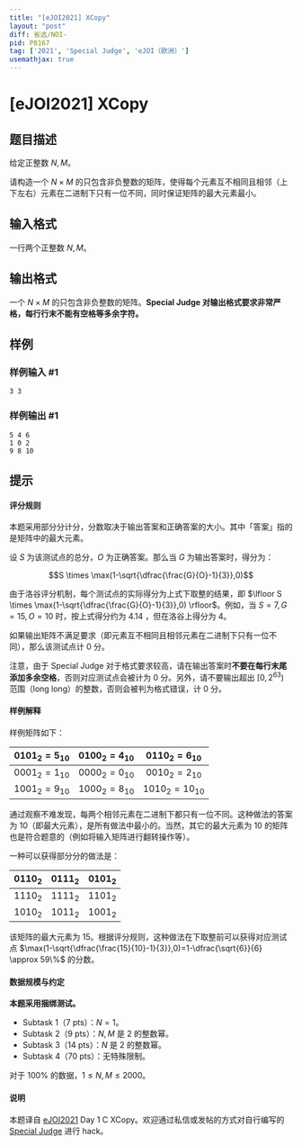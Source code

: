 ```yaml
---
title: "[eJOI2021] XCopy"
layout: "post"
diff: 省选/NOI-
pid: P8167
tag: ['2021', 'Special Judge', 'eJOI（欧洲）']
usemathjax: true
---
```


# [eJOI2021] XCopy
## 题目描述

给定正整数 $N,M$。

请构造一个 $N \times M$ 的只包含非负整数的矩阵，使得每个元素互不相同且相邻（上下左右）元素在二进制下只有一位不同，同时保证矩阵的最大元素最小。
## 输入格式

一行两个正整数 $N,M$。
## 输出格式

一个 $N \times M$ 的只包含非负整数的矩阵。**Special Judge 对输出格式要求非常严格，每行行末不能有空格等多余字符。**
## 样例

### 样例输入 #1
```
3 3
```
### 样例输出 #1
```
5 4 6
1 0 2
9 8 10
```
## 提示

#### 评分规则

本题采用部分分计分，分数取决于输出答案和正确答案的大小。其中「答案」指的是矩阵中的最大元素。

设 $S$ 为该测试点的总分，$O$ 为正确答案。那么当 $G$ 为输出答案时，得分为：

$$S \times \max(1-\sqrt{\dfrac{\frac{G}{O}-1}{3}},0)$$

由于洛谷评分机制，每个测试点的实际得分为上式下取整的结果，即 $\lfloor S \times \max(1-\sqrt{\dfrac{\frac{G}{O}-1}{3}},0) \rfloor$。例如，当 $S=7,G=15,O=10$ 时，按上式得分约为 $4.14$ ，但在洛谷上得分为 $4$。

如果输出矩阵不满足要求（即元素互不相同且相邻元素在二进制下只有一位不同），那么该测试点计 $0$ 分。

注意，由于 Special Judge 对于格式要求较高，请在输出答案时**不要在每行末尾添加多余空格**，否则对应测试点会被计为 $0$ 分。另外，请不要输出超出 $[0,2^{63})$ 范围（long long）的整数，否则会被判为格式错误，计 $0$ 分。

#### 样例解释

样例矩阵如下：

|$0101_2=5_{10}$|$0100_2=4_{10}$|$0110_2=6_{10}$|
| :----------: | :----------: | :----------: |
|$0001_2=1_{10}$|$0000_2=0_{10}$|$0010_2=2_{10}$|
|$1001_2=9_{10}$|$1000_2=8_{10}$|$1010_2=10_{10}$|

通过观察不难发现，每两个相邻元素在二进制下都只有一位不同。这种做法的答案为 $10$（即最大元素），是所有做法中最小的。当然，其它的最大元素为 $10$ 的矩阵也是符合题意的（例如将输入矩阵进行翻转操作等）。

一种可以获得部分分的做法是：

|$0110_2$|$0111_2$|$0101_2$|
| :----------: | :----------: | :----------: |
|$1110_2$|$1111_2$|$1101_2$|
|$1010_2$|$1011_2$|$1001_2$|

该矩阵的最大元素为 $15$。根据评分规则，这种做法在下取整前可以获得对应测试点 $\max(1-\sqrt{\dfrac{\frac{15}{10}-1}{3}},0)=1-\dfrac{\sqrt{6}}{6} \approx 59\%$ 的分数。

#### 数据规模与约定

**本题采用捆绑测试。**

- Subtask 1（7 pts）：$N=1$。
- Subtask 2（9 pts）：$N,M$ 是 $2$ 的整数幂。
- Subtask 3（14 pts）：$N$ 是 $2$ 的整数幂。
- Subtask 4（70 pts）：无特殊限制。

对于 $100\%$ 的数据，$1 \le N,M \le 2000$。

#### 说明

本题译自 [eJOI2021](https://sepi.ro/ejoi/2021) Day 1 C XCopy。欢迎通过私信或发帖的方式对自行编写的 [Special Judge](https://www.luogu.com.cn/paste/cbrnaqp0) 进行 hack。

